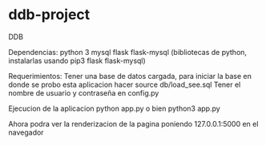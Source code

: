 # ddb-project
DDB

Dependencias:
python 3
mysql
flask flask-mysql (bibliotecas de python, instalarlas usando pip3 flask flask-mysql)

Requerimientos: 
Tener una base de datos cargada, para iniciar la base en donde se probo esta aplicacion hacer source db/load_see.sql
Tener el nombre de usuario y contraseña en config.py

Ejecucion de la aplicacion
python app.py o bien python3 app.py

Ahora podra ver la renderizacion de la pagina poniendo 127.0.0.1:5000 en el navegador

